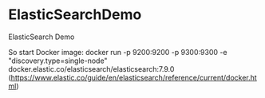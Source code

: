 # ElasticSearchDemo

ElasticSearch Demo

So start Docker image: docker run -p 9200:9200 -p 9300:9300 -e "discovery.type=single-node" docker.elastic.co/elasticsearch/elasticsearch:7.9.0 (https://www.elastic.co/guide/en/elasticsearch/reference/current/docker.html)
